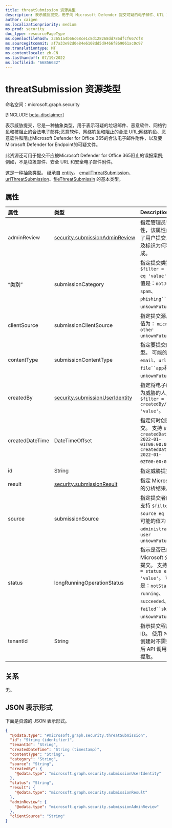 ```yaml
---
title: threatSubmission 资源类型
description: 表示威胁提交，用于向 Microsoft Defender 提交可疑的电子邮件、UTL 或文件威胁。
author: caigen
ms.localizationpriority: medium
ms.prod: security
doc_type: resourcePageType
ms.openlocfilehash: 23651a4b66c68ce1c8d128268dd786dfcf667cf8
ms.sourcegitcommit: af7a33e92d0e84e6108dd5d9466f869061ac0c97
ms.translationtype: MT
ms.contentlocale: zh-CN
ms.lasthandoff: 07/19/2022
ms.locfileid: "66856632"
---
```

# <a name="threatsubmission-resource-type"></a>threatSubmission 资源类型

命名空间：microsoft.graph.security

[!INCLUDE [beta-disclaimer](../../includes/beta-disclaimer.md)]

表示威胁提交，它是一种抽象类型，用于表示可疑的垃圾邮件、恶意软件、网络钓鱼和被阻止的合法电子邮件;恶意软件、网络钓鱼和阻止的合法 URL;网络钓鱼、恶意软件和阻止Microsoft Defender for Office 365的合法电子邮件附件，以及要Microsoft Defender for Endpoint的可疑文件。

此资源还可用于提交不应被Microsoft Defender for Office 365阻止的误报案例;例如，不是垃圾邮件、安全 URL 和安全电子邮件附件。

这是一种抽象类型。 继承自 [entity](../resources/entity.md)。 [emailThreatSubmission](../resources/security-emailthreatsubmission.md)、[urlThreatSubmission](../resources/security-urlthreatsubmission.md)、[fileThreatSubmissin](../resources/security-filethreatsubmission.md) 的基本类型。

## <a name="properties"></a>属性
| 属性        | 类型                       | Description                                                                      |
|:----------------|:---------------------------|:---------------------------------------------------------------------------------|
| adminReview     | [security.submissionAdminReview](../resources/security-submissionadminreview.md)| 指定管理员评审属性，该属性由谁审阅了用户提交、何时以及标识为何种内容组成。 |
| “类别”        | submissionCategory         | 指定提交类别。 支持 `$filter = category eq 'value'`。 可能的值是：`notJunk`、`spam`、`phishing``malware`和 `unkownFutureValue`。|
| clientSource    | submissionClientSource     | 指定提交源。 可能的值为： `microsoft`和  `other` `unkownFutureValue`. |
| contentType     | submissionContentType      | 指定要提交的内容类型。 可能的值是：`email`、`url`、`file``app`和 `unkownFutureValue`。  |
| createdBy       | [security.submissionUserIdentity](../resources/security-submissionuseridentity.md)     | 指定将电子邮件提交为威胁的人员。 支持 `$filter = createdBy/email eq 'value'`。 |
| createdDateTime | DateTimeOffset  | 指定何时创建威胁提交。 支持 `$filter = createdDateTime ge 2022-01-01T00:00:00Z and createdDateTime lt 2022-01-02T00:00:00Z`。             |
| id              | String                     | 指定威胁提交 ID。 |
| result          | [security.submissionResult](../resources/security-submissionresult.md)          | 指定 Microsoft 执行的分析结果。  |
| source          | submissionSource           | 指定提交者的角色。 支持 `$filter = source eq 'value'`。 可能的值为： `administrator`和  `user` `unkownFutureValue`.  |
| status          | longRunningOperationStatus | 指示是否已由 Microsoft 分析威胁提交。 支持 `$filter = status eq 'value'`。 可能的值是：`notStarted`、`running`、`succeeded`、`failed``skipped`和 `unkownFutureValue`。 |
| tenantId        | String                     | 指示提交程序的租户 ID。 使用 `POST` 操作创建时不需要。 它从后 API 调用的令牌中提取。 |

## <a name="relationships"></a>关系
无。

## <a name="json-representation"></a>JSON 表示形式
下面是资源的 JSON 表示形式。
<!-- {
  "blockType": "resource",
  "keyProperty": "id",
  "@odata.type": "microsoft.graph.security.threatSubmission",
  "baseType": "microsoft.graph.entity",
  "openType": false
}
-->
``` json
{
  "@odata.type": "#microsoft.graph.security.threatSubmission",
  "id": "String (identifier)",
  "tenantId": "String",
  "createdDateTime": "String (timestamp)",
  "contentType": "String",
  "category": "String",
  "source": "String",
  "createdBy": {
    "@odata.type": "microsoft.graph.security.submissionUserIdentity"
  },
  "status": "String",
  "result": {
    "@odata.type": "microsoft.graph.security.submissionResult"
  },
  "adminReview": {
    "@odata.type": "microsoft.graph.security.submissionAdminReview"
  },
  "clientSource": "String"
}
```


